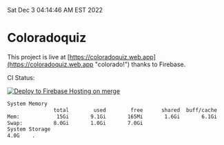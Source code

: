 Sat Dec  3 04:14:46 AM EST 2022

# Coloradoquiz


This project is live at [https://coloradoquiz.web.app](https://coloradoquiz.web.app "colorado!") thanks to Firebase.

CI Status: 

[![Deploy to Firebase Hosting on merge](https://github.com/teamkushal/coloradoquiz/actions/workflows/firebase-hosting-merge.yml/badge.svg)](https://github.com/teamkushal/coloradoquiz/actions/workflows/firebase-hosting-merge.yml)

```bash
System Memory
               total        used        free      shared  buff/cache   available
Mem:            15Gi       9.1Gi       165Mi       1.6Gi       6.1Gi       4.3Gi
Swap:          8.0Gi       1.0Gi       7.0Gi
System Storage
4.0G	.
```
```bash

